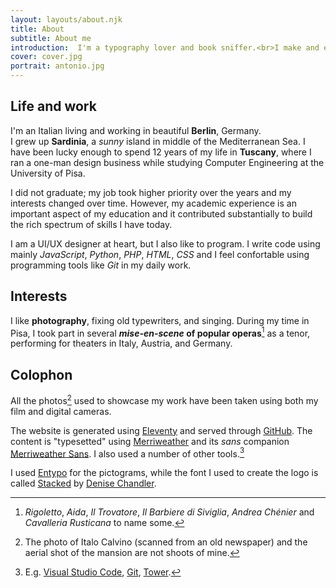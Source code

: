 ```yaml
---
layout: layouts/about.njk
title: About
subtitle: About me
introduction:  I'm a typography lover and book sniffer.<br>I make and enjoy simple things.
cover: cover.jpg
portrait: antonio.jpg
---
```


## Life and work

I'm an Italian living and working in beautiful **Berlin**, Germany.  
I grew up **Sardinia**, a _sunny_ island in middle of the Mediterranean Sea. I have been lucky enough to spend 12 years of my life in **Tuscany**, where I ran a one-man design business while studying Computer Engineering at the University of Pisa.

I did not graduate; my job took higher priority over the years and my interests changed over time. However, my academic experience is an important aspect of my education and it contributed substantially to build the rich spectrum of skills I have today.

I am a UI/UX designer at heart, but I also like to program. I write code using mainly _JavaScript_, _Python_, _PHP_, _HTML_, _CSS_ and I feel confortable using programming tools like _Git_ in my daily work.

## Interests

I like **photography**, fixing old typewriters, and singing. During my time in Pisa, I took part in several **_mise-en-scene_ of popular operas**[^1] as a tenor, performing for theaters in Italy, Austria, and Germany.

## Colophon

All the photos[^2] used to showcase my work have been taken using both my film and digital cameras.

The website is generated using [Eleventy](https://www.11ty.dev/) and served through [GitHub](https://github.com/puleddu). The content is  "typesetted" using [Merriweather](https://fonts.google.com/specimen/Merriweather) and its _sans_ companion [Merriweather Sans](https://fonts.google.com/specimen/Merriweather+Sans). I also used a number of other tools.[^3] 

I used [Entypo](http://www.entypo.com/) for the pictograms, while the font I used to create the logo is called [Stacked](https://creativemarket.com/denilchan/3398-Stacked-Font) by [Denise Chandler](https://www.dcfonts.com/).

[^1]: _Rigoletto_, _Aida_, _Il Trovatore_, _Il Barbiere di Siviglia_, _Andrea Chénier_ and _Cavalleria Rusticana_ to name some.
[^2]: The photo of Italo Calvino (scanned from an old newspaper) and the aerial shot of the mansion are not shoots of mine.
[^3]: E.g. [Visual Studio Code](https://code.visualstudio.com/), [Git](http://git-scm.com/), [Tower](https://www.git-tower.com/).
